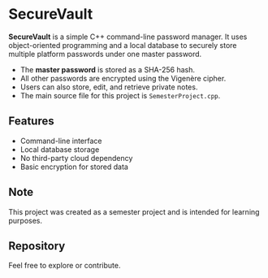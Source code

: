 # SecureVault

**SecureVault** is a simple C++ command-line password manager. It uses object-oriented programming and a local database to securely store multiple platform passwords under one master password.

- The **master password** is stored as a SHA-256 hash.
- All other passwords are encrypted using the Vigenère cipher.
- Users can also store, edit, and retrieve private notes.
- The main source file for this project is `SemesterProject.cpp`.

## Features

- Command-line interface
- Local database storage
- No third-party cloud dependency
- Basic encryption for stored data

## Note

This project was created as a semester project and is intended for learning purposes.

## Repository

Feel free to explore or contribute.
